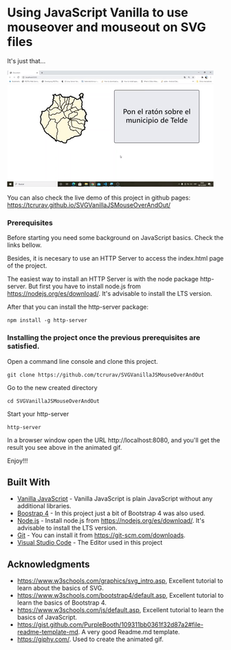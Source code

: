 # Using JavaScript Vanilla to use mouseover and mouseout on SVG files

It's just that...

![alt text](https://github.com/tcrurav/SVGVanillaJSMouseOverAndOut/blob/master/img/giphy.gif)

You can also check the live demo of this project in github pages: https://tcrurav.github.io/SVGVanillaJSMouseOverAndOut/

### Prerequisites

Before starting you need some background on JavaScript basics. Check the links bellow.

Besides, it is necesary to use an HTTP Server to access the index.html page of the project.

The easiest way to install an HTTP Server is with the node package http-server. But first you have to install node.js from https://nodejs.org/es/download/. It's advisable to install the LTS version.

After that you can install the http-server package:

```
npm install -g http-server
```

### Installing the project once the previous prerequisites are satisfied.

Open a command line console and clone this project.

```
git clone https://github.com/tcrurav/SVGVanillaJSMouseOverAndOut
```

Go to the new created directory

```
cd SVGVanillaJSMouseOverAndOut
```

Start your http-server

```
http-server
```

In a browser window open the URL http://localhost:8080, and you'll get the result you see above in the animated gif.

Enjoy!!!

## Built With

* [Vanilla JavaScript](https://snipcart.com/blog/learn-vanilla-javascript-before-using-js-frameworks) - Vanilla JavaScript is plain JavaScript without any additional libraries. 
* [Boostrap 4](https://getbootstrap.com/docs/4.0/getting-started/introduction/) - In this project just a bit of Bootstrap 4 was also used.
* [Node.js](https://nodejs.org) - Install node.js from https://nodejs.org/es/download/. It's advisable to install the LTS version.
* [Git](https://git-scm.com) - You can install it from https://git-scm.com/downloads.
* [Visual Studio Code](https://code.visualstudio.com/) - The Editor used in this project

## Acknowledgments

* https://www.w3schools.com/graphics/svg_intro.asp, Excellent tutorial to learn about the basics of SVG.
* https://www.w3schools.com/bootstrap4/default.asp, Excellent tutorial to learn the basics of Bootstrap 4.
* https://www.w3schools.com/js/default.asp, Excellent tutorial to learn the basics of JavaScript.
* https://gist.github.com/PurpleBooth/109311bb0361f32d87a2#file-readme-template-md. A very good Readme.md template.
* https://giphy.com/. Used to create the animated gif.
